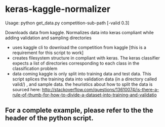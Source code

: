 # keras-kaggle-normalizer

Usage:
python get_data.py competition-sub-path [-valid 0.3]

Downloads data from kaggle. Normalizes data into keras compliant while adding validation and sampling directories

- uses kaggle cli to download the competition from kaggle [this is a requirement for this script to work] 
- creates filesystem structure in compliant with keras. The keras classifier expects a list of directories corresponding to each class in the classification problem
- data coming kaggle is only split into training data and test data. This script splices the training data into validation data (in a directory called valid/) , and
sample data. the heuristics about how to split the data is sourced here:
http://stackoverflow.com/questions/13610074/is-there-a-rule-of-thumb-for-how-to-divide-a-dataset-into-training-and-validatio

## For a complete example, please refer to the the header of the python script. 

